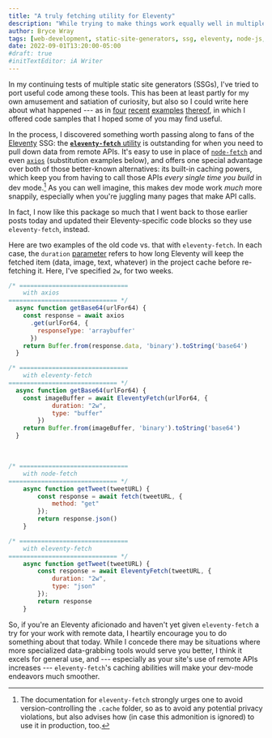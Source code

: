 ```yaml
---
title: "A truly fetching utility for Eleventy"
description: "While trying to make things work equally well in multiple repos, I discover the value of an Eleventy plugin I’d previously ignored."
author: Bryce Wray
tags: [web-development, static-site-generators, ssg, eleventy, node-js, javascript, website-performance]
date: 2022-09-01T13:20:00-05:00
#draft: true
#initTextEditor: iA Writer
---
```


In my continuing tests of multiple static site generators (SSGs), I've tried to port useful code among these tools. This has been at least partly for my own amusement and satiation of curiosity, but also so I could write here about what happened --- as in [four](/posts/2022/08/static-tweets-astro-two-sources-edition/) [recent](/posts/2022/08/static-embeds-eleventy/) [examples](/posts/2022/08/using-cloudinary-astro-eleventy/) [thereof](/posts/2022/08/static-mastodon-toots-astro/), in which I offered code samples that I hoped some of you may find useful.

In the process, I discovered something worth passing along to fans of the [Eleventy](https://11ty.dev) SSG: the [**`eleventy-fetch`** utility](https://github.com/11ty/eleventy-fetch) is outstanding for when you need to pull down data from remote APIs. It's easy to use in place of [`node-fetch`](https://github.com/node-fetch/node-fetch) and even [`axios`](https://github.com/axios/axios) (substitution examples below), and offers one special advantage over both of those better-known alternatives: its built-in caching powers, which keep you from having to call those APIs *every single time you build* in dev mode.[^prod] As you can well imagine, this makes dev mode work *much* more snappily, especially when you're juggling many pages that make API calls.

[^prod]: The documentation for `eleventy-fetch` strongly urges one to avoid version-controlling the `.cache` folder, so as to avoid any potential privacy violations, but also advises how (in case this admonition is ignored) to use it in production, too.

In fact, I now like this package so much that I went back to those earlier posts today and updated their Eleventy-specific code blocks so they use `eleventy-fetch`, instead.

Here are two examples of the old code vs. that with `eleventy-fetch`. In each case, the `duration` [parameter](https://www.11ty.dev/docs/plugins/fetch/#options) refers to how long Eleventy will keep the fetched item (data, image, text, whatever) in the project cache before re-fetching it. Here, I've specified `2w`, for two weeks.

```js
/* ==============================
	with axios
============================== */
  async function getBase64(urlFor64) {
    const response = await axios
      .get(urlFor64, {
        responseType: 'arraybuffer'
      })
    return Buffer.from(response.data, 'binary').toString('base64')
  }

/* ==============================
	with eleventy-fetch
============================== */
  async function getBase64(urlFor64) {
    const imageBuffer = await EleventyFetch(urlFor64, {
			duration: "2w",
			type: "buffer"
		})
    return Buffer.from(imageBuffer, 'binary').toString('base64')
  }
```

<br />

```js
/* ==============================
	with node-fetch
============================== */
	async function getTweet(tweetURL) {
		const response = await fetch(tweetURL, {
			method: "get"
		});
		return response.json()
	}

/* ==============================
	with eleventy-fetch
============================== */
	async function getTweet(tweetURL) {
		const response = await EleventyFetch(tweetURL, {
			duration: "2w",
			type: "json"
		});
		return response
	}
```

So, if you're an Eleventy aficionado and haven't yet given `eleventy-fetch` a try for your work with remote data, I heartily encourage you to do something about that today. While I concede there may be situations where more specialized data-grabbing tools would serve you better, I think it excels for general use, and --- especially as your site's use of remote APIs increases --- `eleventy-fetch`'s caching abilities will make your dev-mode endeavors much smoother.
